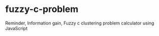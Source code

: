 # fuzzy-c-problem
Reminder, Information gain, Fuzzy c clustering problem calculator using JavaScript
